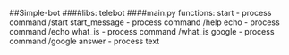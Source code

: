 ##Simple-bot
####libs:
telebot
####main.py functions:
start - process command /start
start_message -  process command /help
echo -  process command /echo
what_is -  process command /what_is
google -  process command /google
answer -  process text